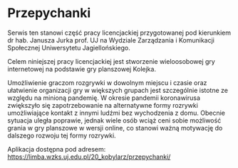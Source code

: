 # Przepychanki

Serwis ten stanowi część pracy licencjackiej przygotowanej pod kierunkiem dr hab. Janusza Jurka prof. UJ na Wydziale Zarządzania i Komunikacji Społecznej Uniwersytetu Jagiellońskiego.

Celem niniejszej pracy licencjackiej jest stworzenie wieloosobowej gry internetowej na podstawie gry planszowej Kolejka. 

Umożliwienie graczom rozgrywki w dowolnym miejscu i czasie oraz ułatwienie organizacji gry w większych grupach jest szczególnie istotne ze względu na minioną pandemię. W okresie pandemii koronawirusa zwiększyło się zapotrzebowanie na alternatywne formy rozrywki umożliwiające kontakt z innymi ludźmi bez wychodzenia z domu. 
Obecnie sytuacja uległa poprawie, jednak wiele osób wciąż ceni sobie możliwość grania w gry planszowe w wersji online, co stanowi ważną motywację do dalszego rozwoju tej formy rozrywki.

Aplikacja dostępna pod adresem: https://limba.wzks.uj.edu.pl/20_kobylarz/przepychanki/
